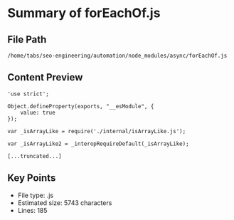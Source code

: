 # Summary of forEachOf.js
  
## File Path
`/home/tabs/seo-engineering/automation/node_modules/async/forEachOf.js`

## Content Preview
```
'use strict';

Object.defineProperty(exports, "__esModule", {
    value: true
});

var _isArrayLike = require('./internal/isArrayLike.js');

var _isArrayLike2 = _interopRequireDefault(_isArrayLike);

[...truncated...]
```

## Key Points
- File type: .js
- Estimated size: 5743 characters
- Lines: 185
